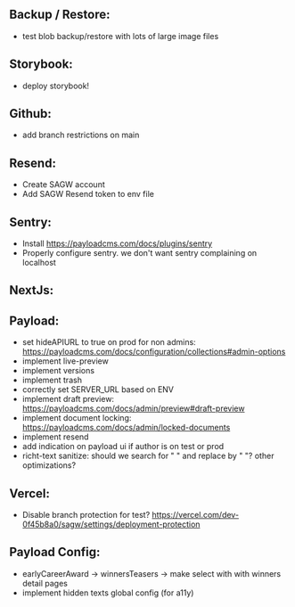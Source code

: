 Backup / Restore:
-----------------
- test blob backup/restore with lots of large image files

Storybook:
----------
- deploy storybook!

Github:
-------
- add branch restrictions on main

Resend:
-------
- Create SAGW account
- Add SAGW Resend token to env file

Sentry:
-------
- Install https://payloadcms.com/docs/plugins/sentry 
- Properly configure sentry. we don't want sentry complaining on localhost

NextJs:
-------

Payload:
--------
- set hideAPIURL to true on prod for non admins: https://payloadcms.com/docs/configuration/collections#admin-options
- implement live-preview
- implement versions
- implement trash
- correctly set SERVER_URL based on ENV
- implement draft preview: https://payloadcms.com/docs/admin/preview#draft-preview
- implement document locking: https://payloadcms.com/docs/admin/locked-documents
- implement resend
- add indication on payload ui if author is on test or prod
- richt-text sanitize: should we search for "  " and replace by " "? other optimizations?

Vercel:
--------
- Disable branch protection for test? https://vercel.com/dev-0f45b8a0/sagw/settings/deployment-protection

Payload Config:
--------
- earlyCareerAward -> winnersTeasers -> make select with with winners detail pages
- implement hidden texts global config (for a11y)
